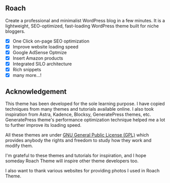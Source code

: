 ## Roach

Create a professional and minimalist WordPress blog in a few minutes. It is a lightweight, SEO-optimized, fast-loading WordPress theme built for niche bloggers.

- [x] One Click on-page SEO optimization
- [x] Improve website loading speed
- [x] Google AdSense Optmize
- [x] Insert Amazon products
- [x] Integrated SILO architecture
- [x] Rich snippets
- [x] many more...!

## Acknowledgement

This theme has been developed for the sole learning purpose. I have copied techniques from many themes and tutorials available online. I also took inspiration from Astra, Kadence, Blocksy, GeneratePress themes, etc. GeneratePress theme's performance optimization technique helped me a lot to further improve its loading speed.

All these themes are under [GNU General Public License (GPL)](https://developer.wordpress.org/themes/getting-started/wordpress-licensing-the-gpl/) which provides anybody the rights and freedom to study how they work and modify them.

I'm grateful to these themes and tutorials for inspiration, and I hope someday Roach Theme will inspire other theme developers too.

I also want to thank various websites for providing photos I used in Roach Theme.
